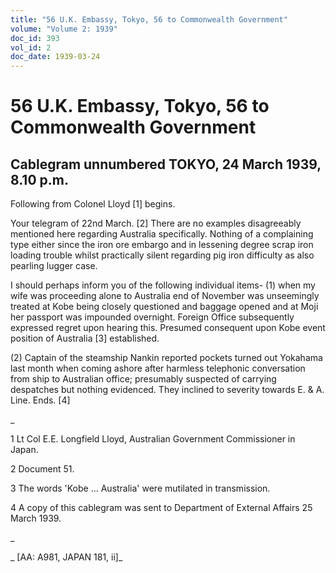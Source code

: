 ```yaml
---
title: "56 U.K. Embassy, Tokyo, 56 to Commonwealth Government"
volume: "Volume 2: 1939"
doc_id: 393
vol_id: 2
doc_date: 1939-03-24
---
```


# 56 U.K. Embassy, Tokyo, 56 to Commonwealth Government

## Cablegram unnumbered TOKYO, 24 March 1939, 8.10 p.m.

Following from Colonel Lloyd [1] begins.

Your telegram of 22nd March. [2] There are no examples disagreeably mentioned here regarding Australia specifically. Nothing of a complaining type either since the iron ore embargo and in lessening degree scrap iron loading trouble whilst practically silent regarding pig iron difficulty as also pearling lugger case.

I should perhaps inform you of the following individual items- (1) when my wife was proceeding alone to Australia end of November was unseemingly treated at Kobe being closely questioned and baggage opened and at Moji her passport was impounded overnight. Foreign Office subsequently expressed regret upon hearing this. Presumed consequent upon Kobe event position of Australia [3] established.

(2) Captain of the steamship Nankin reported pockets turned out Yokahama last month when coming ashore after harmless telephonic conversation from ship to Australian office; presumably suspected of carrying despatches but nothing evidenced. They inclined to severity towards E. &amp; A. Line. Ends. [4]

_

1 Lt Col E.E. Longfield Lloyd, Australian Government Commissioner in Japan.

2 Document 51.

3 The words 'Kobe ... Australia' were mutilated in transmission.

4 A copy of this cablegram was sent to Department of External Affairs 25 March 1939.

_

_ [AA: A981, JAPAN 181, ii]_
